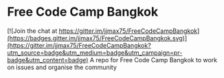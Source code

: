 # Free Code Camp Bangkok

[![Join the chat at https://gitter.im/jjmax75/FreeCodeCampBangkok](https://badges.gitter.im/jjmax75/FreeCodeCampBangkok.svg)](https://gitter.im/jjmax75/FreeCodeCampBangkok?utm_source=badge&utm_medium=badge&utm_campaign=pr-badge&utm_content=badge)
A repo for Free Code Camp Bangkok to work on issues and organise the community

